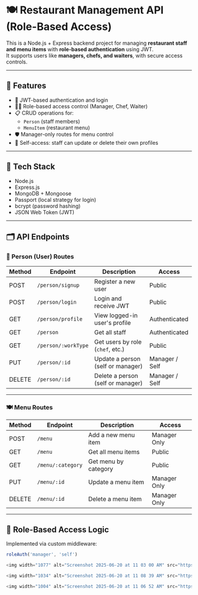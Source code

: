 # 🍽️ Restaurant Management API (Role-Based Access)

This is a Node.js + Express backend project for managing **restaurant staff and menu items** with **role-based authentication** using JWT.  
It supports users like **managers, chefs, and waiters**, with secure access controls.

---

## 🚀 Features

- 🔐 JWT-based authentication and login
- 🧑‍🍳 Role-based access control (Manager, Chef, Waiter)
- 📋 CRUD operations for:
  - `Person` (staff members)
  - `MenuItem` (restaurant menu)
- 🛡️ Manager-only routes for menu control
- 🔄 Self-access: staff can update or delete their own profiles

---

## 🧰 Tech Stack

- Node.js
- Express.js
- MongoDB + Mongoose
- Passport (local strategy for login)
- bcrypt (password hashing)
- JSON Web Token (JWT)

---

## 🗂️ API Endpoints

### 👤 Person (User) Routes

| Method | Endpoint              | Description                        | Access                     |
|--------|-----------------------|------------------------------------|----------------------------|
| POST   | `/person/signup`      | Register a new user                | Public                     |
| POST   | `/person/login`       | Login and receive JWT              | Public                     |
| GET    | `/person/profile`     | View logged-in user's profile      | Authenticated              |
| GET    | `/person`             | Get all staff                      | Authenticated              |
| GET    | `/person/:workType`   | Get users by role (`chef`, etc.)   | Public                     |
| PUT    | `/person/:id`         | Update a person (self or manager)  | Manager / Self             |
| DELETE | `/person/:id`         | Delete a person (self or manager)  | Manager / Self             |

---

### 🍽️ Menu Routes

| Method | Endpoint              | Description                      | Access        |
|--------|-----------------------|----------------------------------|---------------|
| POST   | `/menu`               | Add a new menu item              | Manager Only  |
| GET    | `/menu`               | Get all menu items               | Public        |
| GET    | `/menu/:category`     | Get menu by category             | Public        |
| PUT    | `/menu/:id`           | Update a menu item               | Manager Only  |
| DELETE | `/menu/:id`           | Delete a menu item               | Manager Only  |

---

## 🔐 Role-Based Access Logic

Implemented via custom middleware:

```js
roleAuth('manager', 'self')

<img width="1077" alt="Screenshot 2025-06-20 at 11 03 00 AM" src="https://github.com/user-attachments/assets/4dc009aa-97ce-4806-9902-eb3f65c166d1" />

<img width="1034" alt="Screenshot 2025-06-20 at 11 08 39 AM" src="https://github.com/user-attachments/assets/ac24be26-6396-4984-9c95-2e701af7fbe0" />

<img width="1004" alt="Screenshot 2025-06-20 at 11 06 52 AM" src="https://github.com/user-attachments/assets/7cea1605-1de7-499d-b16e-0a3ad51a5d8e" />



